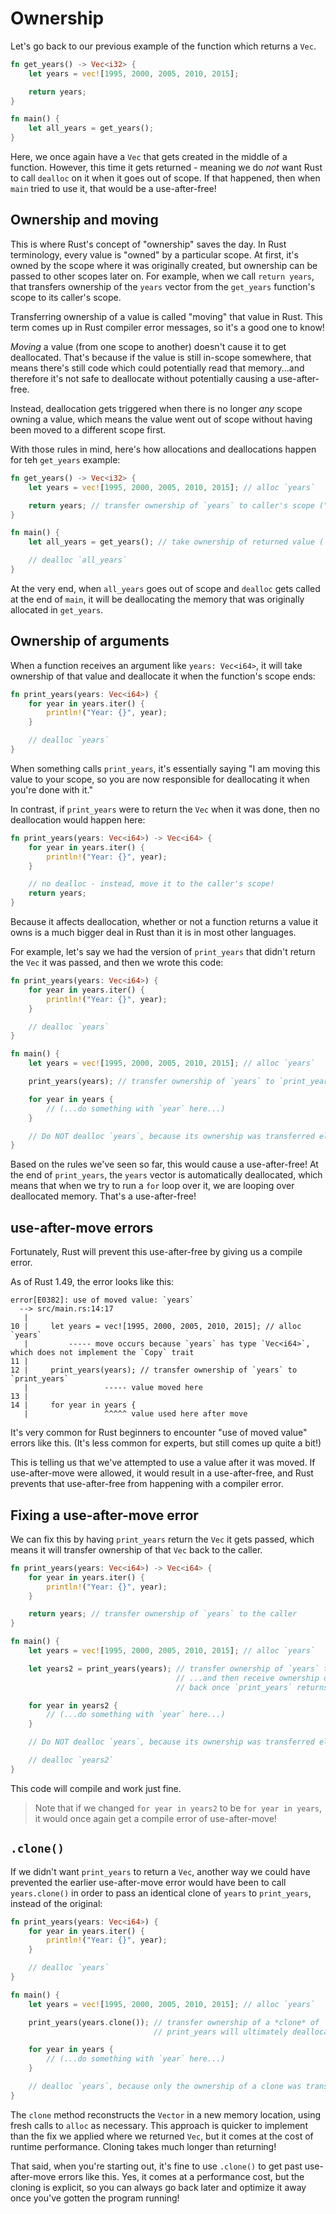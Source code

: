 # Ownership

Let's go back to our previous example of the function which returns a `Vec`.

```rust
fn get_years() -> Vec<i32> {
    let years = vec![1995, 2000, 2005, 2010, 2015];

    return years;
}

fn main() {
    let all_years = get_years();
}
```

Here, we once again have a `Vec` that gets created in the middle of a function.
However, this time it gets returned - meaning we do *not* want Rust to call
`dealloc` on it when it goes out of scope. If that happened, then when `main`
tried to use it, that would be a use-after-free!

## Ownership and moving

This is where Rust's concept of "ownership" saves the day. In Rust terminology,
every value is "owned" by a particular scope. At first, it's owned by the scope
where it was originally created, but ownership can be passed to other scopes
later on. For example, when we call `return years`, that transfers ownership of 
the `years` vector from the `get_years` function's scope to its caller's scope.

Transferring ownership of a value is called "moving" that value in Rust. This
term comes up in Rust compiler error messages, so it's a good one to know!

*Moving* a value (from one scope to another) doesn't cause it to get 
deallocated. That's because if the value is still in-scope somewhere, that means 
there's still code which could potentially read that memory...and therefore it's 
not safe to deallocate without potentially causing a use-after-free.

Instead, deallocation gets triggered when there is no longer *any* scope 
owning a value, which means the value went out of scope without having been 
moved to a different scope first.

With those rules in mind, here's how allocations and deallocations happen for
teh `get_years` example:

```rust
fn get_years() -> Vec<i32> {
    let years = vec![1995, 2000, 2005, 2010, 2015]; // alloc `years`

    return years; // transfer ownership of `years` to caller's scope ("move")
}

fn main() {
    let all_years = get_years(); // take ownership of returned value (`years`)

    // dealloc `all_years`
}
```

At the very end, when `all_years` goes out of scope and `dealloc` gets called at
the end of `main`, it will be deallocating the memory that was originally
allocated in `get_years`.

## Ownership of arguments

When a function receives an argument like `years: Vec<i64>`, it will take
ownership of that value and deallocate it when the function's scope ends:

```rust
fn print_years(years: Vec<i64>) {
    for year in years.iter() {
        println!("Year: {}", year);
    }

    // dealloc `years`
}
```

When something calls `print_years`, it's essentially saying "I am moving this
value to your scope, so you are now responsible for deallocating it when
you're done with it."

In contrast, if `print_years` were to return the `Vec` when it was done, then
no deallocation would happen here:

```rust
fn print_years(years: Vec<i64>) -> Vec<i64> {
    for year in years.iter() {
        println!("Year: {}", year);
    }

    // no dealloc - instead, move it to the caller's scope!
    return years;
}
```

Because it affects deallocation, whether or not a function returns a value it
owns is a much bigger deal in Rust than it is in most other languages.

For example, let's say we had the version of `print_years` that didn't return
the `Vec` it was passed, and then we wrote this code:

```rust
fn print_years(years: Vec<i64>) {
    for year in years.iter() {
        println!("Year: {}", year);
    }

    // dealloc `years`
}

fn main() {
    let years = vec![1995, 2000, 2005, 2010, 2015]; // alloc `years`

    print_years(years); // transfer ownership of `years` to `print_years`

    for year in years {
        // (...do something with `year` here...)
    }

    // Do NOT dealloc `years`, because its ownership was transferred elsewhere
}
```

Based on the rules we've seen so far, this would cause a use-after-free!
At the end of `print_years`, the `years` vector is automatically deallocated,
which means that when we try to run a `for` loop over it, we are looping over
deallocated memory. That's a use-after-free!

## use-after-move errors

Fortunately, Rust will prevent this use-after-free by giving us a compile error.

As of Rust 1.49, the error looks like this:

```
error[E0382]: use of moved value: `years`
  --> src/main.rs:14:17
   |
10 |     let years = vec![1995, 2000, 2005, 2010, 2015]; // alloc `years`
   |         ----- move occurs because `years` has type `Vec<i64>`, which does not implement the `Copy` trait
11 | 
12 |     print_years(years); // transfer ownership of `years` to `print_years`
   |                 ----- value moved here
13 | 
14 |     for year in years {
   |                 ^^^^^ value used here after move
```

It's very common for Rust beginners to encounter "use of moved value" errors 
like this. (It's less common for experts, but still comes up quite a bit!)

This is telling us that we've attempted to use a value after it was moved.
If use-after-move were allowed, it would result in a use-after-free, and Rust
prevents that use-after-free from happening with a compiler error.

## Fixing a use-after-move error

We can fix this by having `print_years` return the `Vec` it gets passed,
which means it will transfer ownership of that `Vec` back to the caller.

```rust
fn print_years(years: Vec<i64>) -> Vec<i64> {
    for year in years.iter() {
        println!("Year: {}", year);
    }

    return years; // transfer ownership of `years` to the caller
}

fn main() {
    let years = vec![1995, 2000, 2005, 2010, 2015]; // alloc `years`

    let years2 = print_years(years); // transfer ownership of `years` to `print_years`
                                     // ...and then receive ownership of it
                                     // back once `print_years` returns.

    for year in years2 {
        // (...do something with `year` here...)
    }

    // Do NOT dealloc `years`, because its ownership was transferred elsewhere

    // dealloc `years2`
}
```

This code will compile and work just fine. 

> Note that if we changed `for year in years2` to be `for year in years`, 
> it would once again get a compile error of use-after-move!

## `.clone()`

If we didn't want `print_years` to return a `Vec`, another way we could have
prevented the earlier use-after-move error would have been to call `years.clone()`
in order to pass an identical clone of `years` to `print_years`, instead of the
original:

```rust
fn print_years(years: Vec<i64>) {
    for year in years.iter() {
        println!("Year: {}", year);
    }

    // dealloc `years`
}

fn main() {
    let years = vec![1995, 2000, 2005, 2010, 2015]; // alloc `years`

    print_years(years.clone()); // transfer ownership of a *clone* of `years` to `print_years`
                                // print_years will ultimately deallocate this clone.

    for year in years {
        // (...do something with `year` here...)
    }

    // dealloc `years`, because only the ownership of a clone was transferred elsewhere
}
```

The `clone` method reconstructs the `Vector` in a new memory location, using
fresh calls to `alloc` as necessary. This approach is quicker to implement than
the fix we applied where we returned `Vec`, but it comes at the cost of runtime
performance. Cloning takes much longer than returning!

That said, when you're starting out, it's fine to use `.clone()` to get past
use-after-move errors like this. Yes, it comes at a performance cost, but the
cloning is explicit, so you can always go back later and optimize it away once
you've gotten the program running!
